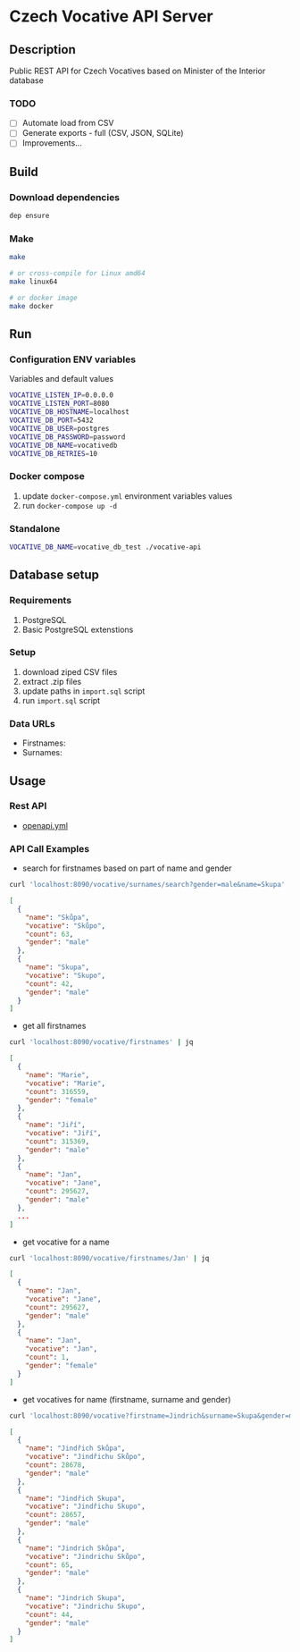 # Czech Vocative API Server

## Description

Public REST API for Czech Vocatives based on Minister of the Interior database

### TODO

* [ ] Automate load from CSV
* [ ] Generate exports - full (CSV, JSON, SQLite)
* [ ] Improvements...

## Build

### Download dependencies

```bash
dep ensure
```

### Make

```bash
make

# or cross-compile for Linux amd64
make linux64

# or docker image
make docker
```

## Run

### Configuration ENV variables

Variables and default values

```bash
VOCATIVE_LISTEN_IP=0.0.0.0
VOCATIVE_LISTEN_PORT=8080
VOCATIVE_DB_HOSTNAME=localhost
VOCATIVE_DB_PORT=5432
VOCATIVE_DB_USER=postgres
VOCATIVE_DB_PASSWORD=password
VOCATIVE_DB_NAME=vocativedb
VOCATIVE_DB_RETRIES=10
```

### Docker compose

1. update `docker-compose.yml` environment variables values
2. run `docker-compose up -d`

### Standalone

```bash
VOCATIVE_DB_NAME=vocative_db_test ./vocative-api
```

## Database setup

### Requirements

1. PostgreSQL
2. Basic PostgreSQL extenstions

### Setup

1. download ziped CSV files
2. extract .zip files
3. update paths in `import.sql` script
4. run `import.sql` script

### Data URLs

* Firstnames:
* Surnames:

## Usage

### Rest API

* [openapi.yml](./openapi.yml)

### API Call Examples

* search for firstnames based on part of name and gender

```bash
curl 'localhost:8090/vocative/surnames/search?gender=male&name=Skupa' | jq
```

```json
[
  {
    "name": "Skůpa",
    "vocative": "Skůpo",
    "count": 63,
    "gender": "male"
  },
  {
    "name": "Skupa",
    "vocative": "Skupo",
    "count": 42,
    "gender": "male"
  }
]
```

* get all firstnames

```bash
curl 'localhost:8090/vocative/firstnames' | jq
```

```json
[
  {
    "name": "Marie",
    "vocative": "Marie",
    "count": 316559,
    "gender": "female"
  },
  {
    "name": "Jiří",
    "vocative": "Jiří",
    "count": 315369,
    "gender": "male"
  },
  {
    "name": "Jan",
    "vocative": "Jane",
    "count": 295627,
    "gender": "male"
  },
  ...
]
```

* get vocative for a name

```bash
curl 'localhost:8090/vocative/firstnames/Jan' | jq
```

```json
[
  {
    "name": "Jan",
    "vocative": "Jane",
    "count": 295627,
    "gender": "male"
  },
  {
    "name": "Jan",
    "vocative": "Jan",
    "count": 1,
    "gender": "female"
  }
]
```

* get vocatives for name (firstname, surname and gender)

```bash
curl 'localhost:8090/vocative?firstname=Jindrich&surname=Skupa&gender=male&limit=2' | jq
```

```json
[
  {
    "name": "Jindřich Skůpa",
    "vocative": "Jindřichu Skůpo",
    "count": 28678,
    "gender": "male"
  },
  {
    "name": "Jindřich Skupa",
    "vocative": "Jindřichu Skupo",
    "count": 28657,
    "gender": "male"
  },
  {
    "name": "Jindrich Skůpa",
    "vocative": "Jindrichu Skůpo",
    "count": 65,
    "gender": "male"
  },
  {
    "name": "Jindrich Skupa",
    "vocative": "Jindrichu Skupo",
    "count": 44,
    "gender": "male"
  }
]
```
